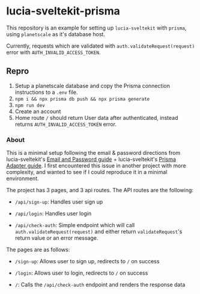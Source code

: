 # lucia-sveltekit-prisma

This repository is an example for setting up `lucia-sveltekit` with `prisma`, using `planetscale` as it's database host.

Currently, requests which are validated with `auth.validateRequest(request)` error with `AUTH_INVALID_ACCESS_TOKEN`.

## Repro

1. Setup a planetscale database and copy the Prisma connection instructions to a `.env` file.
2. `npm i && npx prisma db push && npx prisma generate`
3. `npm run dev`
4. Create an account
5. Home route `/` should return User data after authenticated, instead returns `AUTH_INVALID_ACCESS_TOKEN` error.

### About

This is a minimal setup following the email & password directions from lucia-sveltekit's [Email and Password guide](https://lucia-sveltekit.vercel.app/guides/email-and-password) + lucia-sveltekit's [Prisma Adapter guide](https://lucia-sveltekit.vercel.app/adapters/prisma). I first encountered this issue in another project with more complexity, and wanted to see if I could reproduce it in a minimal environment.

The project has 3 pages, and 3 api routes. The API routes are the following:

- `/api/sign-up`: Handles user sign up

- `/api/login`: Handles user login

- `/api/check-auth`: Simple endpoint which will call `auth.validateRequest(request)` and either return `validateRequest`'s return value or an error message.

The pages are as follows:

- `/sign-up`: Allows user to sign up, redirects to `/` on success

- `/login`: Allows user to login, redirects to `/` on success

- `/`: Calls the `/api/check-auth` endpoint and renders the response data
